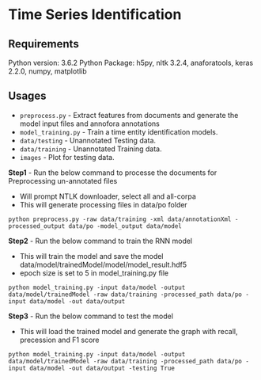 # Time Series Identification

## Requirements
Python version: 3.6.2
Python Package: h5py, nltk 3.2.4, anaforatools, keras 2.2.0, numpy, matplotlib


## Usages

* `preprocess.py` - Extract features from documents and generate the model input files and annofora annotations
* `model_training.py` - Train a time entity identification models.
* `data/testing` - Unannotated Testing data.
* `data/training` - Unannotated Training data.
* `images` - Plot for testing data.


**Step1** - Run the below command to processe the documents for Preprocessing un-annotated files
* Will prompt NTLK downloader, select all and all-corpa
* This will generate processing files in data/po folder
```
python preprocess.py -raw data/training -xml data/annotationXml -processed_output data/po -model_output data/model
```

**Step2** - Run the below command to train the RNN model
* This will train the model and save the model data/model/trainedModel/model/model_result.hdf5
* epoch size is set to 5 in model_training.py file
```
python model_training.py -input data/model -output data/model/trainedModel -raw data/training -processed_path data/po -input data/model -out data/output
```

**Step3** - Run the below command to test the model
* This will load the trained model and generate the graph with recall, precession and F1 score
```
python model_training.py -input data/model -output data/model/trainedModel -raw data/training -processed_path data/po -input data/model -out data/output -testing True
```
